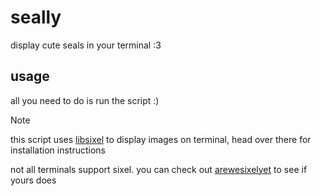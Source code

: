 # seally
display cute seals in your terminal :3


## usage
all you need to do is run the script :)

> [!NOTE]  
> this script uses [libsixel](https://github.com/libsixel/libsixel) to display images on terminal, head over there for installation instructions
> 
> not all terminals support sixel. you can check out [arewesixelyet](https://www.arewesixelyet.com/) to see if yours does
